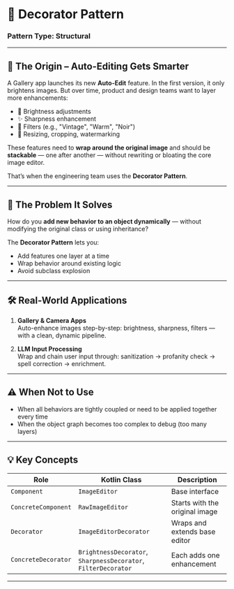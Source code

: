 # 🧩 Decorator Pattern

### **Pattern Type:** Structural

---

## 🧭 The Origin – Auto-Editing Gets Smarter

A Gallery app launches its new **Auto-Edit** feature. In the first version, it only brightens images. But over time, product and design teams want to layer more enhancements:

- 🔆 Brightness adjustments
- ✨ Sharpness enhancement
- 🎨 Filters (e.g., "Vintage", "Warm", "Noir")
- 📐 Resizing, cropping, watermarking

These features need to **wrap around the original image** and should be **stackable** — one after another — without rewriting or bloating the core image editor.

That’s when the engineering team uses the **Decorator Pattern**.

---

## 🧩 The Problem It Solves

How do you **add new behavior to an object dynamically** — without modifying the original class or using inheritance?

The **Decorator Pattern** lets you:
- Add features one layer at a time
- Wrap behavior around existing logic
- Avoid subclass explosion

---

## 🛠️ Real-World Applications

1. **Gallery & Camera Apps**  
   Auto-enhance images step-by-step: brightness, sharpness, filters — with a clean, dynamic pipeline.

2. **LLM Input Processing**  
   Wrap and chain user input through: sanitization → profanity check → spell correction → enrichment.

---

## ⚠️ When Not to Use
- When all behaviors are tightly coupled or need to be applied together every time
- When the object graph becomes too complex to debug (too many layers)

---

## 💡 Key Concepts

| Role               | Kotlin Class                | Description                               |
|--------------------|-----------------------------|-------------------------------------------|
| `Component`        | `ImageEditor`               | Base interface                            |
| `ConcreteComponent`| `RawImageEditor`            | Starts with the original image            |
| `Decorator`        | `ImageEditorDecorator`      | Wraps and extends base editor             |
| `ConcreteDecorator`| `BrightnessDecorator`, `SharpnessDecorator`, `FilterDecorator` | Each adds one enhancement |

---

